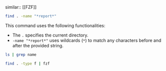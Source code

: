 similar:: [[FZF]]

```sh
find . -name "*report*"
```
This command uses the following functionalities:

- The `.` specifies the current directory.
- `-name "*report*"` uses wildcards (`*`) to match any characters before and after the provided string.

```sh
ls | grep name
```


```sh
find . -type f | fzf
```

